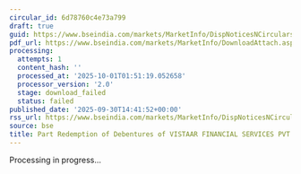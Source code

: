```yaml
---
circular_id: 6d78760c4e73a799
draft: true
guid: https://www.bseindia.com/markets/MarketInfo/DispNoticesNCirculars.aspx?Noticeid={166D7D22-6B94-4964-B0CC-ACA592544FDA}&noticeno=20250930-91&dt=09/30/2025&icount=91&totcount=114&flag=0
pdf_url: https://www.bseindia.com/markets/MarketInfo/DownloadAttach.aspx?id=20250930-91&attachedId=
processing:
  attempts: 1
  content_hash: ''
  processed_at: '2025-10-01T01:51:19.052658'
  processor_version: '2.0'
  stage: download_failed
  status: failed
published_date: '2025-09-30T14:41:52+00:00'
rss_url: https://www.bseindia.com/markets/MarketInfo/DispNoticesNCirculars.aspx?Noticeid={166D7D22-6B94-4964-B0CC-ACA592544FDA}&noticeno=20250930-91&dt=09/30/2025&icount=91&totcount=114&flag=0
source: bse
title: Part Redemption of Debentures of VISTAAR FINANCIAL SERVICES PVT LTD
---
```


Processing in progress...